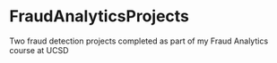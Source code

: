# FraudAnalyticsProjects
Two fraud detection projects completed as part of my Fraud Analytics course at UCSD
